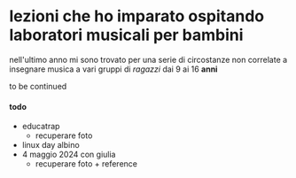 # lezioni che ho imparato ospitando laboratori musicali per bambini
nell'ultimo anno mi sono trovato per una serie di circostanze non correlate a insegnare musica a vari gruppi di *ragazzi* dai 9 ai 16 **anni**

to be continued


#### todo
* educatrap
	* recuperare foto
* linux day albino
* 4 maggio 2024 con giulia
	* recuperare foto + reference